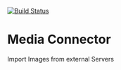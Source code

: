 [![Build Status](https://travis-ci.org/Einrichtungshaus-Ostermann/ost-media-connector.svg?branch=master)](https://travis-ci.org/Einrichtungshaus-Ostermann/ost-media-connector)
# Media Connector
Import Images from external Servers